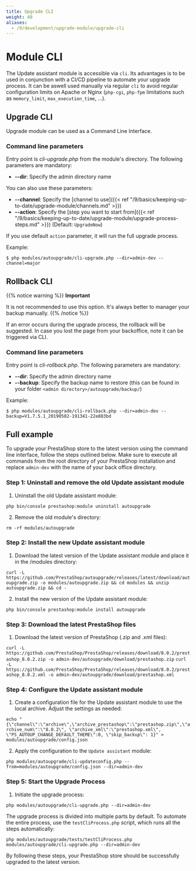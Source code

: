 ```yaml
---
title: Upgrade CLI
weight: 40
aliases:
  - /9/development/upgrade-module/upgrade-cli
---
```


# Module CLI

The Update assistant module is accessible via `cli`. Its advantages is to be used in conjunction with a CI/CD pipeline to automate your upgrade process. 
It can be aswell used manually via regular `cli` to avoid regular configuration limits on Apache or Nginx (`php-cgi`, `php-fpm` limitations such as `memory_limit`, `max_execution_time`, ...). 

## Upgrade CLI

Upgrade module can be used as a Command Line Interface.

### Command line parameters

Entry point is *cli-upgrade.php* from the module's directory.
The following parameters are mandatory:

* **--dir**: Specify the admin directory name

You can also use these parameters:

* **--channel**: Specify the [channel to use]({{< ref "/9/basics/keeping-up-to-date/upgrade-module/channels.md" >}})
* **--action**: Specify the [step you want to start from]({{< ref "/9/basics/keeping-up-to-date/upgrade-module/upgrade-process-steps.md" >}}) (Default: `UpgradeNow`)

If you use default `action` parameter, it will run the full upgrade process.

Example:

```
$ php modules/autoupgrade/cli-upgrade.php --dir=admin-dev --channel=major
```

## Rollback CLI

{{% notice warning %}}
**Important**

It is not recommended to use this option. It's always better to manager your backup manually.
{{% /notice %}} 

If an error occurs during the upgrade process, the rollback will be suggested.
In case you lost the page from your backoffice, note it can be triggered via CLI.

### Command line parameters

Entry point is *cli-rollback.php*.
The following parameters are mandatory:

* **--dir**: Specify the admin directory name
* **--backup**: Specify the backup name to restore (this can be found in your folder `<admin directory>/autoupgrade/backup/`)

Example:

```
$ php modules/autoupgrade/cli-rollback.php --dir=admin-dev --backup=V1.7.5.1_20190502-191341-22e883bd
```

## Full example

To upgrade your PrestaShop store to the latest version using the command line interface, follow the steps outlined below. Make sure to execute all commands from the root directory of your PrestaShop installation and replace `admin-dev` with the name of your back office directory.

### Step 1: Uninstall and remove the old Update assistant module

1. Uninstall the old Update assistant module:

`php bin/console prestashop:module uninstall autoupgrade`

2. Remove the old module's directory:

`rm -rf modules/autoupgrade`

### Step 2: Install the new Update assistant module

1. Download the latest version of the Update assistant module and place it in the /modules directory:

`curl -L  https://github.com/PrestaShop/autoupgrade/releases/latest/download/autoupgrade.zip -o modules/autoupgrade.zip && cd modules && unzip autoupgrade.zip && cd -`

2. Install the new version of the Update assistant module:

`php bin/console prestashop:module install autoupgrade`

### Step 3: Download the latest PrestaShop files

1. Download the latest version of PrestaShop (.zip and .xml files):

`curl -L https://github.com/PrestaShop/PrestaShop/releases/download/8.0.2/prestashop_8.0.2.zip -o admin-dev/autoupgrade/download/prestashop.zip`
`curl -L https://github.com/PrestaShop/PrestaShop/releases/download/8.0.2/prestashop_8.0.2.xml -o admin-dev/autoupgrade/download/prestashop.xml`

### Step 4: Configure the Update assistant module

1. Create a configuration file for the Update assistant module to use the local archive. Adjust the settings as needed:

`echo "{\"channel\":\"archive\",\"archive_prestashop\":\"prestashop.zip\",\"archive_num\":\"8.0.2\", \"archive_xml\":\"prestashop.xml\", \"PS_AUTOUP_CHANGE_DEFAULT_THEME\":0, \"skip_backup\": 1}" > modules/autoupgrade/config.json`


2. Apply the configuration to the `Update assistant` module:

`php modules/autoupgrade/cli-updateconfig.php --from=modules/autoupgrade/config.json --dir=admin-dev`

### Step 5: Start the Upgrade Process


1. Initiate the upgrade process:

`php modules/autoupgrade/cli-upgrade.php --dir=admin-dev`

The upgrade process is divided into multiple parts by default. To automate the entire process, use the `testCliProcess.php` script, which runs all the steps automatically:

`php modules/autoupgrade/tests/testCliProcess.php modules/autoupgrade/cli-upgrade.php --dir=admin-dev`

By following these steps, your PrestaShop store should be successfully upgraded to the latest version.
